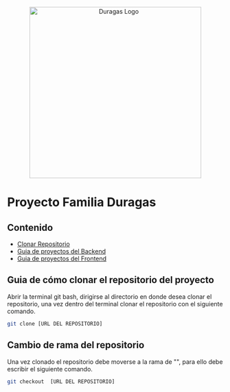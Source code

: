 <p align="center"><a href="#" target="_blank"><img src="https://www.duragas.com.ec/wp-content/uploads/2020/07/duragas_logo.svg" width="400" alt="Duragas Logo"></a></p>

 # Proyecto Familia Duragas

## Contenido

- [Clonar Repositorio](#guia-de-cómo-clonar-el-repositorio-del-proyecto)
- [Guia de proyectos del Backend](https://github.com/JoelBaj/API/blob/main/backend.md)
- [Guia de proyectos del Frontend](#frontend)

## Guia de cómo clonar el repositorio del proyecto

Abrir la terminal git bash, dirigirse al directorio en donde desea clonar el repositorio, una vez dentro del terminal clonar el repositorio con el siguiente comando.

```bash
git clone [URL DEL REPOSITORIO]
```

## Cambio de rama del repositorio

Una vez clonado el repositorio debe moverse a la rama de "", para ello debe escribir el siguiente comando.

```bash
git checkout  [URL DEL REPOSITORIO]
```
